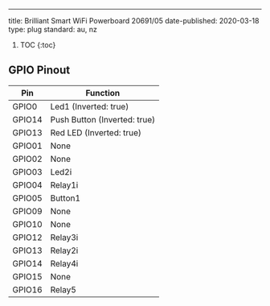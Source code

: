 ---
title: Brilliant Smart WiFi Powerboard 20691/05
date-published: 2020-03-18
type: plug
standard: au, nz
1. TOC
{:toc}

## GPIO Pinout

| Pin     | Function                           |
|---------|------------------------------------|
| GPIO0   | Led1 (Inverted: true)                      |
| GPIO14  | Push Button (Inverted: true)       |
| GPIO13  | Red LED (Inverted: true)           |
|GPIO01	|None|
|GPIO02|	None|
|GPIO03|	Led2i|
|GPIO04|	Relay1i|
|GPIO05|	Button1|
|GPIO09|	None|
|GPIO10|	None|
|GPIO12|	Relay3i|
|GPIO13|	Relay2i|
|GPIO14|	Relay4i|
|GPIO15|	None|
|GPIO16|	Relay5|

